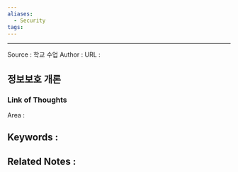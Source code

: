 ```yaml
---
aliases:
  - Security
tags:
---
```



---


Source : 학교 수업
Author : 
URL :

## 정보보호 개론


### Link of Thoughts
Area :

Keywords :
- 

Related Notes : 
- 